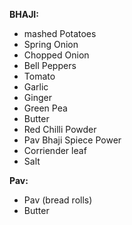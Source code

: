 **BHAJI:**

* mashed Potatoes                                                                                             
* Spring Onion
* Chopped Onion
* Bell Peppers
* Tomato
* Garlic
* Ginger
* Green Pea 
* Butter
* Red Chilli Powder
* Pav Bhaji Spiece Power
* Corriender leaf 
* Salt

**Pav:**

* Pav (bread rolls)
* Butter
